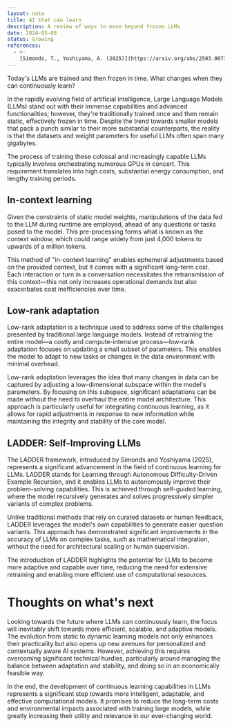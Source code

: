 ```yaml
---
layout: note
title: AI that can learn
description: A review of ways to move beyond frozen LLMs
date: 2024-05-08
status: Growing
references:
  - >-
    [Simonds, T., Yoshiyama, A. (2025)](https://arxiv.org/abs/2503.00735)
---
```


Today's LLMs are trained and then frozen in time. What changes when they can continuously learn?

In the rapidly evolving field of artificial intelligence, Large Language Models (LLMs) stand out with their immense
capabilities and advanced functionalities; however, they're traditionally trained once and then remain static,
effectively frozen in time. Despite the trend towards smaller models that pack a punch similar to their more substantial
counterparts, the reality is that the datasets and weight parameters for useful LLMs often span many gigabytes.

The process of training these colossal and increasingly capable LLMs typically involves orchestrating numerous GPUs in
concert. This requirement translates into high costs, substantial energy consumption, and lengthy training periods.

## In-context learning

Given the constraints of static model weights, manipulations of the data fed to the LLM during runtime are employed,
ahead of any questions or tasks posed to the model. This pre-processing forms what is known as the context window, which
could range widely from just 4,000 tokens to upwards of a million tokens.

This method of "in-context learning" enables ephemeral adjustments based on the provided context, but it comes with a
significant long-term cost. Each interaction or turn in a conversation necessitates the retransmission of this
context—this not only increases operational demands but also exacerbates cost inefficiencies over time.

## Low-rank adaptation

Low-rank adaptation is a technique used to address some of the challenges presented by traditional large language
models. Instead of retraining the entire model—a costly and compute-intensive process—low-rank adaptation focuses on
updating a small subset of parameters. This enables the model to adapt to new tasks or changes in the data environment
with minimal overhead.

Low-rank adaptation leverages the idea that many changes in data can be captured by adjusting a low-dimensional subspace
within the model's parameters. By focusing on this subspace, significant adaptations can be made without the need to
overhaul the entire model architecture. This approach is particularly useful for integrating continuous learning, as it
allows for rapid adjustments in response to new information while maintaining the integrity and stability of the core
model.

## LADDER: Self-Improving LLMs

The LADDER framework, introduced by Simonds and Yoshiyama (2025), represents a significant advancement in the field of
continuous learning for LLMs. LADDER stands for Learning through Autonomous Difficulty-Driven Example Recursion, and it
enables LLMs to autonomously improve their problem-solving capabilities. This is achieved through self-guided learning,
where the model recursively generates and solves progressively simpler variants of complex problems.

Unlike traditional methods that rely on curated datasets or human feedback, LADDER leverages the model's own
capabilities to generate easier question variants. This approach has demonstrated significant improvements in the
accuracy of LLMs on complex tasks, such as mathematical integration, without the need for architectural scaling or human
supervision.

The introduction of LADDER highlights the potential for LLMs to become more adaptive and capable over time, reducing the
need for extensive retraining and enabling more efficient use of computational resources.

# Thoughts on what's next

Looking towards the future where LLMs can continuously learn, the focus will inevitably shift towards more efficient,
scalable, and adaptive models. The evolution from static to dynamic learning models not only enhances their practicality
but also opens up new avenues for personalized and contextually aware AI systems. However, achieving this requires
overcoming significant technical hurdles, particularly around managing the balance between adaptation and stability, and
doing so in an economically feasible way.

In the end, the development of continuous learning capabilities in LLMs represents a significant step towards more
intelligent, adaptable, and effective computational models. It promises to reduce the long-term costs and environmental
impacts associated with training large models, while greatly increasing their utility and relevance in our ever-changing
world.

